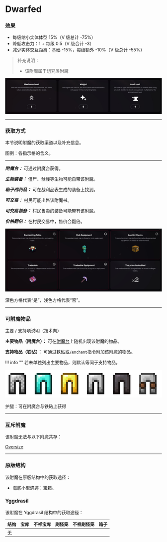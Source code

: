 # Dwarfed
### 效果
*   每级缩小实体体型 15%（V 级总计 -75%）
*   降低攻击力：1 + 每级 0.5（V 级合计 -3）
*   减少实体交互距离：基础 -15%，每级额外 -10%（V 级总计 -55%）

> 补充说明：
> 
> *   该附魔属于诅咒类附魔

![](/images/voxel/enchantment/legs-enchantment/image_1756618403126_354.png)

* * *

### 获取方式

本节说明附魔的获取渠道以及补充信息。

图例：各指示格的含义。[](#legend-explanations-of-each-box)

* * *

_**附魔台：**_ 可通过附魔台获得。

_**生物装备：**_ 僵尸、骷髅等生物可能自带该附魔。

_**箱子战利品：**_ 可在战利品表生成的装备上找到。

_**可交易：**_ 村民可能出售该附魔书。

_**可交易装备：**_ 村民售卖的装备可能带有该附魔。

_**价格翻倍：**_ 在村民交易中，售价会翻倍。

![](/images/voxel/enchantment/legs-enchantment/image_1756618403126_828.png)

深色方格代表“是”，浅色方格代表“否”。

* * *

### 可附魔物品
主要 / 支持项说明（技术向）[](#explanation-primary-supported-technical)

**主要物品（附魔台）：** 可在[附魔台](https://minecraft.wiki/w/Enchanting_table)上随机出现该附魔的物品。

**支持物品（铁砧）：** 可通过铁砧或[`/enchant`](https://minecraft.wiki/w/Commands/enchant)指令附加该附魔的物品。

!!! info ""
    若未单独列出主要物品，则默认等同于支持物品。

![](/images/voxel/enchantment/legs-enchantment/image_1756618403126_72.png)

护腿：可在附魔台与铁砧上获得

* * *

### 互斥附魔

该附魔无法与以下附魔共存：

[Oversize](/external/neoenchants/enchantment/legs-enchantment/oversize)

* * *

### 原版结构

该附魔在原版结构中的获取途径：

*   海底小型遗迹：宝箱。

### Yggdrasil

该附魔在 Yggdrasil 结构中的获取途径：

| 结构 | 宝库 | 不祥宝库 | 刷怪笼 | 不祥刷怪笼 | 箱子 |
| --- | --- | --- | --- | --- | --- |
| 无 |  |  |  |  |  |
